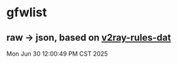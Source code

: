 # gfwlist
## raw -> json, based on [v2ray-rules-dat](https://github.com/Loyalsoldier/v2ray-rules-dat)
Mon Jun 30 12:00:49 PM CST 2025

